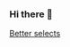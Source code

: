 ### Hi there 👋

<a href="javascript:(function()%7Bvar%20select2%20%3D%20%7B%0A%20%20js%3A%20%22https%3A%2F%2Fcdnjs.cloudflare.com%2Fajax%2Flibs%2Fselect2%2F4.0.13%2Fjs%2Fselect2.min.js%22%2C%0A%20%20css%3A%0A%20%20%20%20%22https%3A%2F%2Fcdnjs.cloudflare.com%2Fajax%2Flibs%2Fselect2%2F4.0.13%2Fcss%2Fselect2.min.css%22%2C%0A%20%20jquery%3A%20%22https%3A%2F%2Fcdnjs.cloudflare.com%2Fajax%2Flibs%2Fjquery%2F3.6.0%2Fjquery.min.js%22%0A%7D%3B%0A%0Afunction%20loadScript(src%2C%20callback)%20%7B%0A%20%20var%20script%20%3D%20document.createElement(%22script%22)%3B%0A%20%20script.onload%20%3D%20function%20()%20%7B%0A%20%20%20%20callback()%3B%0A%20%20%7D%3B%0A%0A%20%20script.onerror%20%3D%20function%20(err)%20%7B%0A%20%20%20%20callback(err)%3B%0A%20%20%7D%3B%0A%0A%20%20script.src%20%3D%20src%3B%0A%20%20document.body.appendChild(script)%3B%0A%7D%0A%0Afunction%20loadCss(src%2C%20callback)%20%7B%0A%20%20select2.link%20%3D%20document.createElement(%22link%22)%3B%0A%20%20select2.link.onload%20%3D%20function%20()%20%7B%0A%20%20%20%20callback()%3B%0A%20%20%7D%3B%0A%0A%20%20select2.link.onerror%20%3D%20function%20(err)%20%7B%0A%20%20%20%20callback(err)%3B%0A%20%20%7D%3B%0A%0A%20%20select2.link.href%20%3D%20src%3B%0A%20%20select2.link.rel%20%3D%20%22stylesheet%22%3B%0A%20%20select2.link.type%20%3D%20%22text%2Fcss%22%3B%0A%0A%20%20document.body.appendChild(select2.link)%3B%0A%7D%0A%0Afunction%20loadJQuery(callback)%20%7B%0A%20%20if%20(window.jquery%20%7C%7C%20window.%24)%20%7B%0A%20%20%20%20return%20callback()%3B%0A%20%20%7D%0A%0A%20%20loadScript(select2.jquery%2C%20callback)%3B%0A%7D%0A%0Afunction%20loadResources()%20%7B%0A%20%20loadCss(select2.css%2C%20function%20(err)%20%7B%0A%20%20%20%20if%20(err)%20%7B%0A%20%20%20%20%20%20return%20null%3B%0A%20%20%20%20%7D%0A%0A%20%20%20%20loadJQuery(function%20(err2)%20%7B%0A%20%20%20%20%20%20if%20(err2)%20%7B%0A%20%20%20%20%20%20%20%20return%20null%3B%0A%20%20%20%20%20%20%7D%0A%0A%20%20%20%20%20%20loadScript(select2.js%2C%20function%20(err3)%20%7B%0A%20%20%20%20%20%20%20%20if%20(err3)%20%7B%0A%20%20%20%20%20%20%20%20%20%20return%20null%3B%0A%20%20%20%20%20%20%20%20%7D%0A%0A%20%20%20%20%20%20%20%20var%20selects%20%3D%20%5B%5D.slice.call(document.querySelectorAll(%22select%22))%3B%0A%0A%20%20%20%20%20%20%20%20selects.forEach(function%20(el)%20%7B%0A%20%20%20%20%20%20%20%20%20%20jQuery(el).select2()%3B%0A%20%20%20%20%20%20%20%20%7D)%3B%0A%20%20%20%20%20%20%7D)%3B%0A%20%20%20%20%7D)%3B%0A%20%20%7D)%3B%0A%7D%0A%0AloadResources()%3B%7D)()%3B">Better selects</a>
